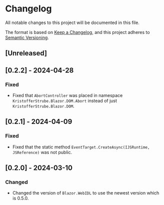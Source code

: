 # Changelog
All notable changes to this project will be documented in this file.

The format is based on [Keep a Changelog](https://keepachangelog.com/en/1.0.0/),
and this project adheres to [Semantic Versioning](https://semver.org/spec/v2.0.0.html).

## [Unreleased]

## [0.2.2] - 2024-04-28
### Fixed
- Fixed that `AbortController` was placed in namespace `KristofferStrube.Blazor.DOM.Abort` instead of just `KristofferStrube.Blazor.DOM`.

## [0.2.1] - 2024-04-09
### Fixed
- Fixed that the static method `EventTarget.CreateAsync(IJSRuntime, JSReference)` was not public.

## [0.2.0] - 2024-03-10
### Changed
- Changed the version of `Blazor.WebIDL` to use the newest version which is 0.5.0.
